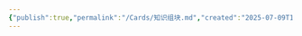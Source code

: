 ```yaml
---
{"publish":true,"permalink":"/Cards/知识组块.md","created":"2025-07-09T18:37:19.160+08:00","modified":"2025-07-10T00:16:50.339+08:00","cssclasses":""}
---
```


